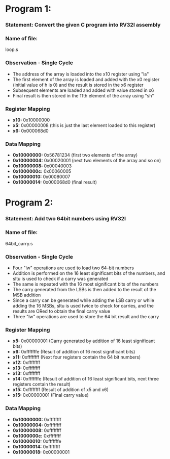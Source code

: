 # Program 1: 
### Statement: Convert the given C program into RV32I assembly

### Name of file:
loop.s

### Observation - Single Cycle
- The address of the array is loaded into the x10 register using "la"
- The first element of the array is loaded and added with the x0 register (initial value of h is 0) and the result is stored in the x6 register
- Subsequent elements are loaded and added with value stored in x6
- Final result is then stored in the 11th element of the array using "sh"
 
### Register Mapping
- **x10:** 0x10000000
- **x5:** 0x00000008 (this is just the last element loaded to this register)
- **x6:** 0x000068d0

### Data Mapping
- **0x10000000:** 0x56781234 (first two elements of the array)
- **0x10000004:** 0x00020001 (next two elements of the array and so on)
- **0x10000008:** 0x00040003
- **0x1000000c:** 0x00060005
- **0x10000010:** 0x00080007
- **0x10000014:** 0x000068d0 (final result)


# Program 2: 
### Statement: Add two 64bit numbers using RV32I

### Name of file:
64bit_carry.s

### Observation - Single Cycle
- Four "lw" operations are used to load two 64-bit numbers
- Addition is performed on the 16 least significant bits of the numbers, and sltu is used to check if a carry was generated
- The same is repeated with the 16 most significant bits of the numbers
- The carry generated from the LSBs is then added to the result of the MSB addition
- Since a carry can be generated while adding the LSB carry or while adding the 16 MSBs, sltu is used twice to check for carries, and the results are ORed to obtain the final carry value
- Three "lw" operations are used to store the 64 bit result and the carry
 
### Register Mapping
- **x5:** 0x00000001 (Carry generated by addition of 16 least significant bits)
- **x6:** 0xfffffffe (Result of addition of 16 most significant bits)
- **x11:** 0xffffffff (Next four registers contain the 64 bit numbers)
- **x12:** 0xffffffff
- **x13:** 0xffffffff
- **x13:** 0xffffffff
- **x14:** 0xfffffffe (Result of addition of 16 least significant bits, next three registers contain the result)
- **x15:** 0xffffffff (Result of addition of x5 and x6)
- **x15:** 0x00000001 (Final carry value)

### Data Mapping
- **0x10000000:** 0xffffffff 
- **0x10000004:** 0xffffffff 
- **0x10000008:** 0xffffffff 
- **0x1000000c:** 0xffffffff 
- **0x10000010:** 0xfffffffe
- **0x10000014:** 0xffffffff 
- **0x10000018:** 0x00000001
